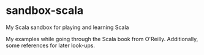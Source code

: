 sandbox-scala
=============

My Scala sandbox for playing and learning Scala

My examples  while going through the Scala book from O'Reilly.
Additionally, some references for later look-ups.
